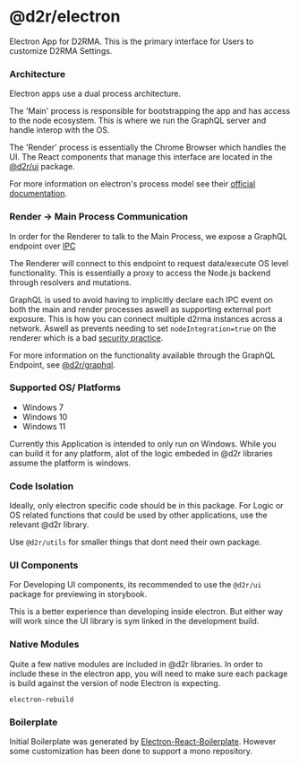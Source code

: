 # @d2r/electron
Electron App for D2RMA. This is the primary interface for Users to customize D2RMA Settings.

### Architecture
Electron apps use a dual process architecture. 

The 'Main' process is responsible for bootstrapping the app and has access to the node ecosystem. This is where we run the GraphQL server and handle interop with the OS.

The 'Render' process is essentially the Chrome Browser which handles the UI. The React components that manage this interface are located in the [@d2r/ui](/packages/ui) package.

For more information on electron's process model see their [official documentation](https://www.electronjs.org/docs/latest/tutorial/process-model).


### Render -> Main Process Communication
In order for the Renderer to talk to the Main Process, we expose a GraphQL endpoint over [IPC](https://www.electronjs.org/docs/latest/api/ipc-main)

The Renderer will connect to this endpoint to request data/execute OS level functionality. This is essentially a proxy to access the Node.js backend through resolvers and mutations. 

GraphQL is used to avoid having to implicitly declare each IPC event on both the main and render processes aswell as supporting external port exposure. This is how you can connect multiple d2rma instances across a network. Aswell as prevents needing to set `nodeIntegration=true` on the renderer which is a bad [security practice](https://www.electronjs.org/docs/latest/tutorial/security).

For more information on the functionality available through the GraphQL Endpoint, see [@d2r/graphql](/packages/graphql).

### Supported OS/ Platforms
- Windows 7
- Windows 10
- Windows 11

Currently this Application is intended to only run on Windows. While you can build it for any platform, alot of the logic embeded in @d2r libraries assume the platform is windows.

### Code Isolation
Ideally, only electron specific code should be in this package. For Logic or OS related functions that could be used by other applications, use the relevant @d2r library.

Use `@d2r/utils` for smaller things that dont need their own package.

### UI Components
For Developing UI components, its recommended to use the `@d2r/ui` package for previewing in storybook. 

This is a better experience than developing inside electron. But either way will work since the UI library is sym linked in the development build. 

### Native Modules
Quite a few native modules are included in @d2r libraries. In order to include these in the electron app, you will need to make sure each package is build against the version of node Electron is expecting.

`electron-rebuild` 

### Boilerplate
Initial Boilerplate was generated by [Electron-React-Boilerplate](https://electron-react-boilerplate.js.org/). However some customization has been done to support a mono repository.



